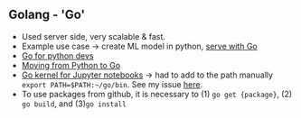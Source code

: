 ## Golang - 'Go'
* Used server side, very scalable & fast. 
* Example use case -> create ML model in python, [serve with Go](https://www.tensorflow.org/install/lang_go)
* [Go for python devs](https://golang-for-python-programmers.readthedocs.io/en/latest/)
* [Moving from Python to Go](https://towardsdatascience.com/moving-to-go-from-python-9ebbd9a8aec4)
* [Go kernel for Jupyter notebooks](https://github.com/gopherdata/gophernotes) -> had to add to the path manually `export PATH=$PATH:~/go/bin`. See my issue [here](https://github.com/gopherdata/gophernotes/issues/162).
* To use packages from github, it is necessary to (1) `go get {package}`, (2) `go build`, and (3)`go install`